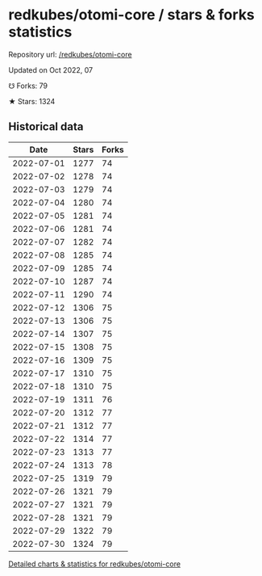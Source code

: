 # redkubes/otomi-core / stars & forks statistics

Repository url: [/redkubes/otomi-core](https://github.com/redkubes/otomi-core)

Updated on Oct 2022, 07

☋ Forks: 79

★ Stars: 1324

## Historical data
| Date | Stars | Forks |
|------|-------|-------|
| 2022-07-01 | 1277 | 74 | 
| 2022-07-02 | 1278 | 74 | 
| 2022-07-03 | 1279 | 74 | 
| 2022-07-04 | 1280 | 74 | 
| 2022-07-05 | 1281 | 74 | 
| 2022-07-06 | 1281 | 74 | 
| 2022-07-07 | 1282 | 74 | 
| 2022-07-08 | 1285 | 74 | 
| 2022-07-09 | 1285 | 74 | 
| 2022-07-10 | 1287 | 74 | 
| 2022-07-11 | 1290 | 74 | 
| 2022-07-12 | 1306 | 75 | 
| 2022-07-13 | 1306 | 75 | 
| 2022-07-14 | 1307 | 75 | 
| 2022-07-15 | 1308 | 75 | 
| 2022-07-16 | 1309 | 75 | 
| 2022-07-17 | 1310 | 75 | 
| 2022-07-18 | 1310 | 75 | 
| 2022-07-19 | 1311 | 76 | 
| 2022-07-20 | 1312 | 77 | 
| 2022-07-21 | 1312 | 77 | 
| 2022-07-22 | 1314 | 77 | 
| 2022-07-23 | 1313 | 77 | 
| 2022-07-24 | 1313 | 78 | 
| 2022-07-25 | 1319 | 79 | 
| 2022-07-26 | 1321 | 79 | 
| 2022-07-27 | 1321 | 79 | 
| 2022-07-28 | 1321 | 79 | 
| 2022-07-29 | 1322 | 79 | 
| 2022-07-30 | 1324 | 79 | 


[Detailed charts & statistics for redkubes/otomi-core](https://reviewgithub.com/rep/redkubes/otomi-core)
